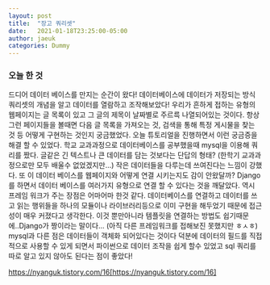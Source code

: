 ```yaml
---
layout: post
title:  "장고 쿼리셋"
date:   2021-01-18T23:25:00-05:00
author: jaeuk
categories: Dummy
---
```


### **오늘 한 것**
드디어 데이터 베이스를 만지는 순간이 왔다! 데이터베이스에 데이터가 저장되는 방식 쿼리셋의 개념을 알고 데이터를 열람하고 조작해보았다!
우리가 흔하게 접하는 유형의 웹페이지는 글 목록이 있고 그 글의 제목이 날짜별로 주르륵 나열되어있는 것이다.
항상 그런 페이지들을 볼때면 다음 글 목록을 가져오는 것, 검색을 통해 특정 게시물을 찾는 것 등 어떻게 구현하는 것인지 궁금했었다. 
오늘 튜토리얼을 진행하면서 이런 궁금증을 해결 할 수 있었다. 
학교 교과과정으로 데이터베이스를 공부했을때 mysql을 이용해 쿼리를 짰다. 
글같은 긴 텍스트나 큰 데이터를 담는 것보다는 단답의 형태? (한학기 교과과정으로만 모두 배울수 없었겠지만...) 작은 데이터들을 다루는데 쓰여진다는 느낌이 강했다. 또 이 데이터 베이스를 웹페이지와 어떻게 연결 시키는지도 감이 안왔달까? 
Django를 하면서 데이터 베이스를 여러가지 유형으로 연결 할 수 있다는 것을 깨달았다. 역시 프레임 워크가 주는 장점은 어마어마 한것 같다. 
데이터베이스를 연결하고 데이터를 쓰고 읽는 행위들을 하나의 모듈이나 라이브러리등으로 이미 구현을 해두었기 때문에 접근성이 매우 커졌다고 생각한다.
이것 뿐만아니라 템플릿을 연결하는 방법도 쉽기때문에..Django가 짱이라는 말이다... (아직 다른 프레임워크를 접해보진 못했지만 ㅎㅅㅎ)
mysql과 다른 점은 데이터들이 객체화 되어있다는 것이다 덕분에 데이터의 필드를 직접적으로 사용할 수 있게 되면서  파이썬으로 데이터 조작을 쉽게 할수 있었고 sql 쿼리를 따로 알고 있지 않아도 된다는 점이 좋았다!

https://nyanguk.tistory.com/16[https://nyanguk.tistory.com/16]